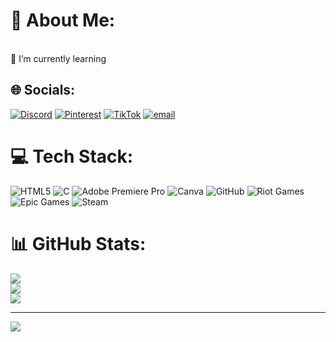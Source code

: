 # 💫 About Me:
<br>🌱 I’m currently learning<br>


## 🌐 Socials:
[![Discord](https://img.shields.io/badge/Discord-%237289DA.svg?logo=discord&logoColor=white)](https://discord.gg/https://discord.gg/xMzrvw2a) [![Pinterest](https://img.shields.io/badge/Pinterest-%23E60023.svg?logo=Pinterest&logoColor=white)](https://pinterest.com/_rajneesh00_) [![TikTok](https://img.shields.io/badge/TikTok-%23000000.svg?logo=TikTok&logoColor=white)](https://tiktok.com/@rajneesh__00) [![email](https://img.shields.io/badge/Email-D14836?logo=gmail&logoColor=white)](mailto:Rajnishchaudhary762@gmail.com) 

# 💻 Tech Stack:
![HTML5](https://img.shields.io/badge/html5-%23E34F26.svg?style=flat-square&logo=html5&logoColor=white) ![C](https://img.shields.io/badge/c-%2300599C.svg?style=flat-square&logo=c&logoColor=white) ![Adobe Premiere Pro](https://img.shields.io/badge/Adobe%20Premiere%20Pro-9999FF.svg?style=flat-square&logo=Adobe%20Premiere%20Pro&logoColor=white) ![Canva](https://img.shields.io/badge/Canva-%2300C4CC.svg?style=flat-square&logo=Canva&logoColor=white) ![GitHub](https://img.shields.io/badge/github-%23121011.svg?style=flat-square&logo=github&logoColor=white) ![Riot Games](https://img.shields.io/badge/riotgames-D32936.svg?style=flat-square&logo=riotgames&logoColor=white) ![Epic Games](https://img.shields.io/badge/epicgames-%23313131.svg?style=flat-square&logo=epicgames&logoColor=white) ![Steam](https://img.shields.io/badge/steam-%23000000.svg?style=flat-square&logo=steam&logoColor=white)
# 📊 GitHub Stats:
![](https://github-readme-stats.vercel.app/api?username=Rajneesh00966&theme=transparent&hide_border=false&include_all_commits=true&count_private=false)<br/>
![](https://nirzak-streak-stats.vercel.app/?user=Rajneesh00966&theme=transparent&hide_border=false)<br/>
![](https://github-readme-stats.vercel.app/api/top-langs/?username=Rajneesh00966&theme=transparent&hide_border=false&include_all_commits=true&count_private=false&layout=compact)

---
[![](https://visitcount.itsvg.in/api?id=Rajneesh00966&icon=0&color=0)](https://visitcount.itsvg.in)

<!-- Proudly created with GPRM ( https://gprm.itsvg.in ) -->
